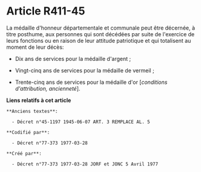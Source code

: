 # Article R411-45

La médaille d'honneur départementale et communale peut être décernée, à titre posthume, aux personnes qui sont décédées par
suite de l'exercice de leurs fonctions ou en raison de leur attitude patriotique et qui totalisent au moment de leur décès:

- Dix ans de services pour la médaille d'argent ;

- Vingt-cinq ans de services pour la médaille de vermeil ;

- Trente-cinq ans de services pour la médaille d'or [*conditions d'attribution, ancienneté*].

**Liens relatifs à cet article**

	**Anciens textes**:

	  - Décret n°45-1197 1945-06-07 ART. 3 REMPLACE AL. 5

	**Codifié par**:

	  - Décret n°77-373 1977-03-28

	**Créé par**:

	  - Décret n°77-373 1977-03-28 JORF et JONC 5 Avril 1977
